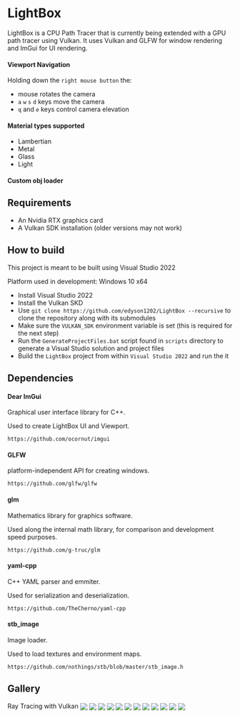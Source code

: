 # LightBox
LightBox is a CPU Path Tracer that is currently being extended with a GPU path tracer using Vulkan. It uses Vulkan and GLFW for window rendering and ImGui for UI rendering.

#### Viewport Navigation

Holding down the `right mouse button` the:

- mouse rotates the camera
- `a` `w` `s` `d` keys move the camera
- `q` and `e` keys control camera elevation

#### Material types supported

- Lambertian
- Metal
- Glass
- Light

#### Custom obj loader

## Requirements

- An Nvidia RTX graphics card
- A Vulkan SDK installation (older versions may not work)


## How to build

This project is meant to be built using Visual Studio 2022

Platform used in development: Windows 10 x64

- Install Visual Studio 2022
- Install the Vulkan SKD
- Use `git clone https://github.com/edyson1202/LightBox --recursive` to clone the repository along with its submodules
- Make sure the `VULKAN_SDK` environment variable is set (this is required for the next step)
- Run the `GenerateProjectFiles.bat` script found in `scripts` directory to generate a Visual Studio solution and project files
- Build the `LightBox` project from within `Visual Studio 2022` and run the it

## Dependencies

#### Dear ImGui
Graphical user interface library for C++.

Used to create LightBox UI and Viewport.

`https://github.com/ocornut/imgui`

#### GLFW
platform-independent API for creating windows.

`https://github.com/glfw/glfw`

#### glm
Mathematics library for graphics software.

Used along the internal math library, for comparison and development speed purposes.

`https://github.com/g-truc/glm`

#### yaml-cpp
C++ YAML parser and emmiter.

Used for serialization and deserialization.

`https://github.com/TheCherno/yaml-cpp`

#### stb_image
Image loader.

Used to load textures and environment maps.

`https://github.com/nothings/stb/blob/master/stb_image.h`

## Gallery

Ray Tracing with Vulkan
<img align="center" src="https://github.com/edyson1202/LightBox/blob/main/renders/29.png">
<img align="center" src="renders/10.png">
<img align="center" src="https://github.com/edyson1202/LightBox/blob/main/renders/29.png">
<img align="center" src="https://github.com/edyson1202/LightBox/blob/main/renders/28.png">
<img align="center" src="https://github.com/edyson1202/LightBox/blob/main/renders/27.png">
<img align="center" src="https://github.com/edyson1202/LightBox/blob/main/renders/25.png">
<img align="center" src="https://github.com/edyson1202/LightBox/blob/main/renders/24.png">
<img align="center" src="https://github.com/edyson1202/LightBox/blob/main/renders/23.png">
<img align="center" src="https://github.com/edyson1202/LightBox/blob/main/renders/20.png">
<img align="center" src="https://github.com/edyson1202/LightBox/blob/main/renders/18.png">
<img align="center" src="https://github.com/edyson1202/LightBox/blob/main/renders/17.png">
<img align="center" src="https://github.com/edyson1202/LightBox/blob/main/renders/15.png">
